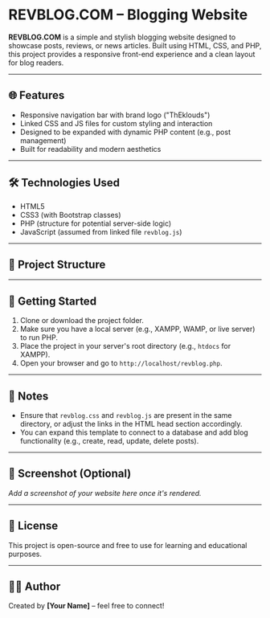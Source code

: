 # REVBLOG.COM – Blogging Website

**REVBLOG.COM** is a simple and stylish blogging website designed to showcase posts, reviews, or news articles. Built using HTML, CSS, and PHP, this project provides a responsive front-end experience and a clean layout for blog readers.

---

## 🌐 Features

- Responsive navigation bar with brand logo ("ThEklouds")
- Linked CSS and JS files for custom styling and interaction
- Designed to be expanded with dynamic PHP content (e.g., post management)
- Built for readability and modern aesthetics

---

## 🛠️ Technologies Used

- HTML5
- CSS3 (with Bootstrap classes)
- PHP (structure for potential server-side logic)
- JavaScript (assumed from linked file `revblog.js`)

---

## 📁 Project Structure


---

## 🚀 Getting Started

1. Clone or download the project folder.
2. Make sure you have a local server (e.g., XAMPP, WAMP, or live server) to run PHP.
3. Place the project in your server's root directory (e.g., `htdocs` for XAMPP).
4. Open your browser and go to `http://localhost/revblog.php`.

---

## 📌 Notes

- Ensure that `revblog.css` and `revblog.js` are present in the same directory, or adjust the links in the HTML head section accordingly.
- You can expand this template to connect to a database and add blog functionality (e.g., create, read, update, delete posts).

---

## 📸 Screenshot (Optional)

_Add a screenshot of your website here once it's rendered._

---

## 📄 License

This project is open-source and free to use for learning and educational purposes.

---

## 👨‍💻 Author

Created by **[Your Name]** – feel free to connect!

